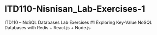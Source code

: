 # ITD110-Nisnisan_Lab-Exercises-1
ITD110 – NoSQL Databases Lab Exercises #1 Exploring Key-Value NoSQL Databases with Redis + React.js + Node.js
